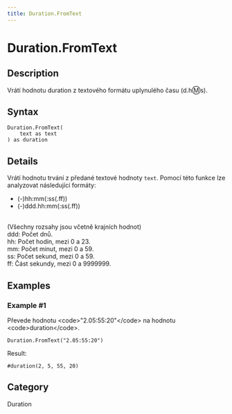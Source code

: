 ```yaml
---
title: Duration.FromText
---
```


# Duration.FromText


## Description

Vrátí hodnotu duration z textového formátu uplynulého času (d.h:m:s).


## Syntax

```powerquery
Duration.FromText(
    text as text
) as duration
```


## Details

Vrátí hodnotu trvání z předané textové hodnoty <code>text</code>. Pomocí této funkce lze analyzovat následující formáty: <ul>        <li>(-)hh:mm(:ss(.ff)) </li>        <li>(-)ddd.hh:mm(:ss(.ff)) </li> </ul>        <br />        (Všechny rozsahy jsou včetně krajních hodnot)<br />        ddd: Počet dnů.<br />        hh: Počet hodin, mezi 0 a 23.<br />        mm: Počet minut, mezi 0 a 59.<br />        ss: Počet sekund, mezi 0 a 59.<br />        ff: Část sekundy, mezi 0 a 9999999.


## Examples

### Example #1 
Převede hodnotu &lt;code&gt;&#34;2.05:55:20&#34;&lt;/code&gt; na hodnotu &lt;code&gt;duration&lt;/code&gt;.
```powerquery
Duration.FromText("2.05:55:20")
```

Result: 
```powerquery
#duration(2, 5, 55, 20)
```




## Category
Duration
